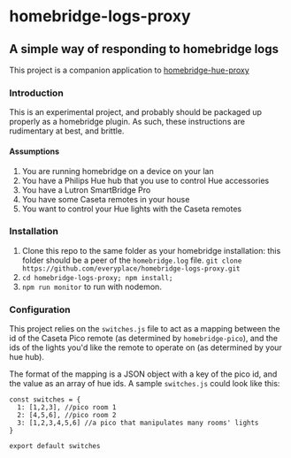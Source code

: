 # homebridge-logs-proxy
## A simple way of responding to homebridge logs

This project is a companion application to [homebridge-hue-proxy](https://github.com/everyplace/homebridge-hue-proxy)

### Introduction
This is an experimental project, and probably should be packaged up properly as a homebridge plugin. As such, these instructions are rudimentary at best, and brittle.

#### Assumptions
1. You are running homebridge on a device on your lan
1. You have a Philips Hue hub that you use to control Hue accessories
1. You have a Lutron SmartBridge Pro
1. You have some Caseta remotes in your house
1. You want to control your Hue lights with the Caseta remotes


### Installation
1. Clone this repo to the same folder as your homebridge installation: this folder should be a peer of the `homebridge.log` file. `git clone https://github.com/everyplace/homebridge-logs-proxy.git`
1. `cd homebridge-logs-proxy; npm install;`
1. `npm run monitor` to run with nodemon.

### Configuration
This project relies on the `switches.js` file to act as a mapping between the id of the Caseta Pico remote (as determined by `homebridge-pico`), and the ids of the lights you'd like the remote to operate on (as determined by your hue hub).

The format of the mapping is a JSON object with a key of the pico id, and the value as an array of hue ids. A sample `switches.js` could look like this:
```
const switches = {
  1: [1,2,3], //pico room 1
  2: [4,5,6], //pico room 2
  3: [1,2,3,4,5,6] //a pico that manipulates many rooms' lights
}

export default switches
```